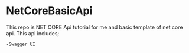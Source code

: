 # NetCoreBasicApi

This repo is NET CORE Api tutorial for me and basic template of net core api. This api includes;

	-Swagger UI
